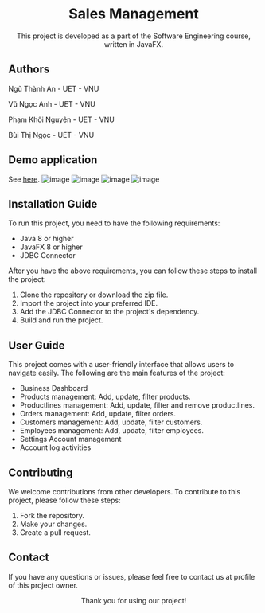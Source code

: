 <h1 align="center">Sales Management</h1>

<p align="center">This project is developed as a part of the Software Engineering course, written in JavaFX.</p>
<h2> Authors</h2>
<p> Ngũ Thành An - UET - VNU</p>
<p> Vũ Ngọc Anh - UET - VNU</p>
<p> Phạm Khôi Nguyên - UET - VNU</p>
<p> Bùi Thị Ngọc - UET - VNU</p>

<h2>Demo application</h2>

See [here](https://youtu.be/b9M9_ylbYfE).
![image](https://github.com/antoo05-11/SalesManagement/assets/92411733/d8bad7f2-c450-4592-9790-1f3780dd981b)
![image](https://github.com/antoo05-11/SalesManagement/assets/92411733/7a8d4c14-a034-48ff-9a72-c374fb069c68)
![image](https://github.com/antoo05-11/SalesManagement/assets/92411733/c6530029-08fa-4c15-9745-651e30b519e5)
![image](https://github.com/antoo05-11/SalesManagement/assets/92411733/3c153c98-30cb-4a65-aeee-2d700446078a)

<h2>Installation Guide</h2>

<p>To run this project, you need to have the following requirements:</p>

<ul>
  <li>Java 8 or higher</li>
  <li>JavaFX 8 or higher</li>
  <li>JDBC Connector</li>
</ul>

<p>After you have the above requirements, you can follow these steps to install the project:</p>

<ol>
  <li>Clone the repository or download the zip file.</li>
  <li>Import the project into your preferred IDE.</li>
  <li>Add the JDBC Connector to the project's dependency.</li>
  <li>Build and run the project.</li>
</ol>

<h2>User Guide</h2>

<p>This project comes with a user-friendly interface that allows users to navigate easily. The following are the main features of the project:</p>

<ul>
  <li>Business Dashboard</li>
  <li>Products management: Add, update, filter products.</li>
  <li>Productlines management: Add, update, filter and remove productlines.</li>
  <li>Orders management: Add, update, filter orders.</li>
  <li>Customers management: Add, update, filter customers.</li>
  <li>Employees management: Add, update, filter employees.</li>
  <li>Settings Account management</li>
  <li>Account log activities</li>
</ul>

<h2>Contributing</h2>

<p>We welcome contributions from other developers. To contribute to this project, please follow these steps:</p>

<ol>
  <li>Fork the repository.</li>
  <li>Make your changes.</li>
  <li>Create a pull request.</li>
</ol>

<h2>Contact</h2>

<p>If you have any questions or issues, please feel free to contact us at profile of this project owner.</p>

<p align="center">Thank you for using our project!</p>

